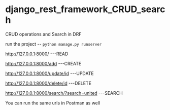 # django_rest_framework_CRUD_search
CRUD operations and Search in DRF

run the project -- `python manage.py runserver`

http://127.0.0.1:8000/ ---READ

http://127.0.0.1:8000/add ---CREATE

http://127.0.0.1:8000/update/id ---UPDATE

http://127.0.0.1:8000/delete/id ---DELETE

http://127.0.0.1:8000/search/?search=united ---SEARCH

You can run the same urls in Postman as well
